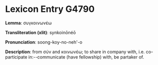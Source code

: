 # Lexicon Entry G4790

**Lemma**: συγκοινωνέω

**Transliteration (xlit)**: synkoinōnéō

**Pronunciation**: soong-koy-no-neh'-o

**Description**:
from σύν and κοινωνέω; to share in company with, i.e. co-participate in:--communicate (have fellowship) with, be partaker of.

